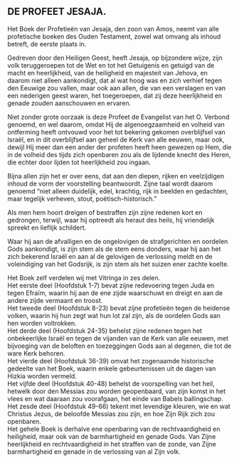 ## DE PROFEET JESAJA.

Het Boek der Profetieën van Jesaja, den zoon van Amos, neemt van alle profetische boeken des Ouden Testament, zowel wat omvang als inhoud betreft, de eerste plaats in.

Gedreven door den Heiligen Geest, heeft Jesaja, op bijzondere wijze, zijn volk teruggeroepen tot de Wet en tot het Getuigenis en getuigd van de macht en heerlijkheid, van de heiligheid en majesteit van Jehova, en daarom niet alleen aankondigt, dat al wat hoog was en zich verhief tegen den Eeuwige zou vallen, maar ook aan allen, die van een verslagen en van een nederigen geest waren, het toegeroepen, dat zij deze heerlijkheid en genade zouden aanschouwen en ervaren.

Niet zonder grote oorzaak is deze Profeet de Evangelist van het O. Verbond genoemd, en wel daarom, omdat Hij de algenoegzaamheid en volheid van ontferming heeft ontvouwd voor het tot bekering gekomen overblijfsel van Israël, en in dit overblijfsel aan geheel de Kerk van alle eeuwen, maar ook, dewijl Hij meer dan een ander der profeten heeft heen gewezen op Hem, die in de volheid des tijds zich openbaren zou als de lijdende knecht des Heren, die echter door lijden tot heerlijkheid zou ingaan.

Bijna allen zijn het er over eens, dat aan den diepen, rijken en veelzijdigen inhoud de vorm der voorstelling beantwoordt.
Zijne taal wordt daarom genoemd “niet alleen duidelijk, edel, krachtig, rijk in beelden en gedachten, maar tegelijk verheven, stout, poëtisch-historisch.”

Als men hem hoort dreigen of bestraffen zijn zijne redenen kort en gedrongen, terwijl, waar hij optreedt als heraut des heils, hij vriendelijk spreekt en lieflijk schildert.

Waar hij aan de afvalligen en de ongelovigen de strafgerichten en oordelen Gods aankondigt, is zijn stem als de stem eens donders, waar hij aan het zich bekerend Israël en aan al de gelovigen de verlossing meldt en de voleindiging van het Godsrijk, is zijn stem als het suizen ener zachte koelte.

Het Boek zelf verdelen wij met Vitringa in zes delen.  
Het eerste deel (Hoofdstuk 1-7) bevat zijne redevoering tegen Juda en tegen Efraïm, waarin hij aan de ene zijde waarschuwt en dreigt en aan de andere zijde vermaant en troost.  
Het tweede deel (Hoofdstuk 8-23) bevat zijne profetieën tegen de heidense volken, waarin hij hun zegt wat hun lot zal zijn, als de oordelen Gods aan hen worden voltrokken.  
Het derde deel (Hoofdstuk 24-35) behelst zijne redenen tegen het onbekeerlijke Israël en tegen de vijanden van de Kerk van alle eeuwen, met bijvoeging van de beloften en toezeggingen Gods aan al degenen, die tot de ware Kerk behoren.  
Het vierde deel (Hoofdstuk 36-39) omvat het zogenaamde historische gedeelte van het Boek, waarin enkele gebeurtenissen uit de dagen van Hizkia worden vermeld.  
Het vijfde deel (Hoofdstuk 40-48) behelst de voorspelling van het heil, hetwelk door den Messias zou worden geopenbaard, van zijn komst in het vlees en wat daaraan zou voorafgaan, het einde van Babels ballingschap.  
Het zesde deel (Hoofdstuk 49-66) tekent met levendige kleuren, wie en wat Christus Jezus, de beloofde Messias zou zijn, en hoe Zijn Rijk zich zou openbaren.  
Het gehele Boek is derhalve ene openbaring van de rechtvaardigheid en heiligheid, maar ook van de barmhartigheid en genade Gods.
Van Zijne heerlijkheid en rechtvaardigheid in het straffen van de zonde, van Zijne barmhartigheid en genade in de verlossing van al Zijn volk.